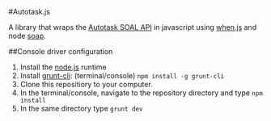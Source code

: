 #Autotask.js

A library that wraps the [Autotask SOAL API](https://www.autotask.net/help/content/Userguides/T_WebServicesAPIv1_5.pdf) in javascript using [when.js](https://github.com/cujojs/when) and node [soap](https://www.npmjs.org/package/soap). 

##Console driver configuration

1. Install the [node.js](http://nodejs.org/) runtime
1. Install [grunt-cli](http://gruntjs.com/getting-started): (terminal/console) `npm install -g grunt-cli`
1. Clone this repositiory to your computer. 
1. In the terminal/console, navigate to the repository directory and type `npm install`
1. In the same directory type `grunt dev`